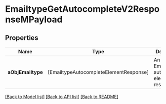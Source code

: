 # EmailtypeGetAutocompleteV2ResponseMPayload

## Properties
Name | Type | Description | Notes
------------ | ------------- | ------------- | -------------
**aObjEmailtype** | [EmailtypeAutocompleteElementResponse] | An array of Emailtype autocomplete element response. | [optional] 

[[Back to Model list]](../README.md#documentation-for-models) [[Back to API list]](../README.md#documentation-for-api-endpoints) [[Back to README]](../README.md)


